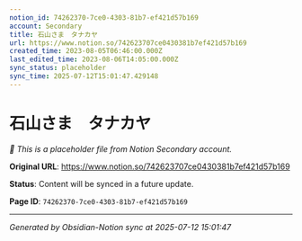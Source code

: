```yaml
---
notion_id: 74262370-7ce0-4303-81b7-ef421d57b169
account: Secondary
title: 石山さま　タナカヤ
url: https://www.notion.so/742623707ce0430381b7ef421d57b169
created_time: 2023-08-05T06:46:00.000Z
last_edited_time: 2023-08-06T14:05:00.000Z
sync_status: placeholder
sync_time: 2025-07-12T15:01:47.429148
---
```


# 石山さま　タナカヤ

*🔄 This is a placeholder file from Notion Secondary account.*

**Original URL**: https://www.notion.so/742623707ce0430381b7ef421d57b169

**Status**: Content will be synced in a future update.

**Page ID**: `74262370-7ce0-4303-81b7-ef421d57b169`

---

*Generated by Obsidian-Notion sync at 2025-07-12 15:01:47*
